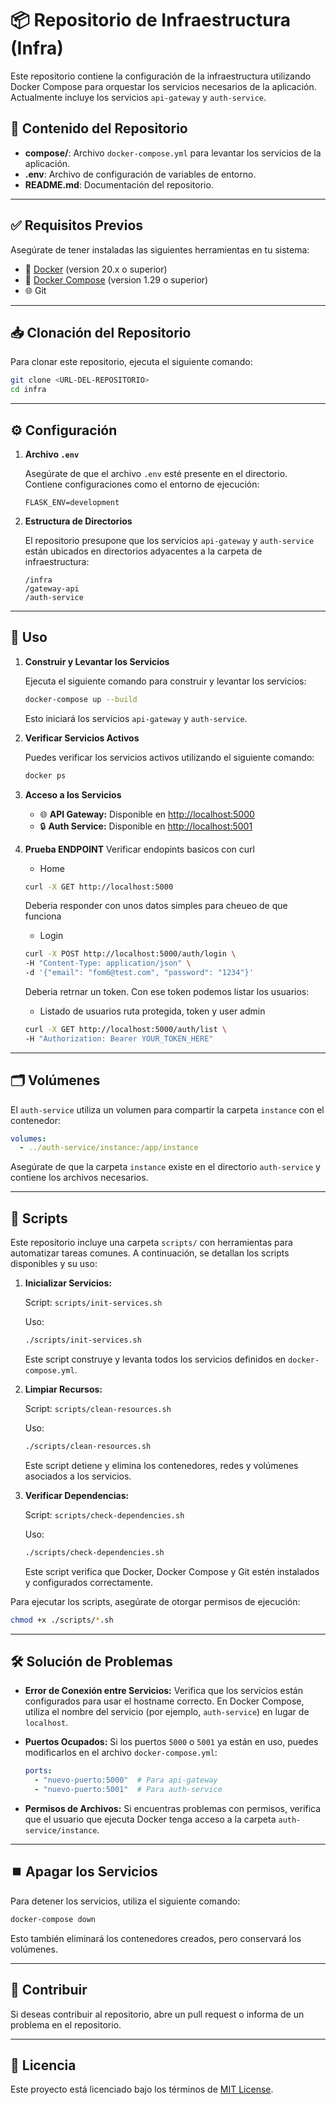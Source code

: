 # 📦 Repositorio de Infraestructura (Infra)

Este repositorio contiene la configuración de la infraestructura utilizando Docker Compose para orquestar los servicios necesarios de la aplicación. Actualmente incluye los servicios `api-gateway` y `auth-service`.

## 📁 Contenido del Repositorio

- **compose/**: Archivo `docker-compose.yml` para levantar los servicios de la aplicación.
- **.env**: Archivo de configuración de variables de entorno.
- **README.md**: Documentación del repositorio.

---

## ✅ Requisitos Previos

Asegúrate de tener instaladas las siguientes herramientas en tu sistema:

- 🐳 [Docker](https://www.docker.com/) (version 20.x o superior)
- 📜 [Docker Compose](https://docs.docker.com/compose/) (version 1.29 o superior)
- 🌐 Git

---

## 📥 Clonación del Repositorio

Para clonar este repositorio, ejecuta el siguiente comando:

```bash
git clone <URL-DEL-REPOSITORIO>
cd infra
```

---

## ⚙️ Configuración

1. **Archivo `.env`**

   Asegúrate de que el archivo `.env` esté presente en el directorio. Contiene configuraciones como el entorno de ejecución:

   ```
   FLASK_ENV=development
   ```

2. **Estructura de Directorios**

   El repositorio presupone que los servicios `api-gateway` y `auth-service` están ubicados en directorios adyacentes a la carpeta de infraestructura:

   ```
   /infra
   /gateway-api
   /auth-service
   ```

---

## 🚀 Uso

1. **Construir y Levantar los Servicios**

   Ejecuta el siguiente comando para construir y levantar los servicios:

   ```bash
   docker-compose up --build
   ```

   Esto iniciará los servicios `api-gateway` y `auth-service`.

2. **Verificar Servicios Activos**

   Puedes verificar los servicios activos utilizando el siguiente comando:

   ```bash
   docker ps
   ```

3. **Acceso a los Servicios**

   - 🌐 **API Gateway:** Disponible en [http://localhost:5000](http://localhost:5000)
   - 🔒 **Auth Service:** Disponible en [http://localhost:5001](http://localhost:5001)

4. **Prueba ENDPOINT**
   Verificar endopints basicos con curl
   - Home
   ```bash
   curl -X GET http://localhost:5000
   ```  
   Deberia responder con unos datos simples para cheueo de que funciona
   - Login
   ```bash
   curl -X POST http://localhost:5000/auth/login \
   -H "Content-Type: application/json" \
   -d '{"email": "fom6@test.com", "password": "1234"}'
   ```
   Deberia retrnar un token. Con ese token podemos listar los usuarios:
   - Listado de usuarios ruta protegida, token y user admin
   ```bash
   curl -X GET http://localhost:5000/auth/list \
   -H "Authorization: Bearer YOUR_TOKEN_HERE"
   ```   


---

## 🗂️ Volúmenes

El `auth-service` utiliza un volumen para compartir la carpeta `instance` con el contenedor:

```yaml
volumes:
  - ../auth-service/instance:/app/instance
```

Asegúrate de que la carpeta `instance` existe en el directorio `auth-service` y contiene los archivos necesarios.

---

## 📜 Scripts

Este repositorio incluye una carpeta `scripts/` con herramientas para automatizar tareas comunes. A continuación, se detallan los scripts disponibles y su uso:

1. **Inicializar Servicios:**

   Script: `scripts/init-services.sh`

   Uso:
   ```bash
   ./scripts/init-services.sh
   ```
   Este script construye y levanta todos los servicios definidos en `docker-compose.yml`.

2. **Limpiar Recursos:**

   Script: `scripts/clean-resources.sh`

   Uso:
   ```bash
   ./scripts/clean-resources.sh
   ```
   Este script detiene y elimina los contenedores, redes y volúmenes asociados a los servicios.

3. **Verificar Dependencias:**

   Script: `scripts/check-dependencies.sh`

   Uso:
   ```bash
   ./scripts/check-dependencies.sh
   ```
   Este script verifica que Docker, Docker Compose y Git estén instalados y configurados correctamente.

Para ejecutar los scripts, asegúrate de otorgar permisos de ejecución:

```bash
chmod +x ./scripts/*.sh
```

---

## 🛠️ Solución de Problemas

- **Error de Conexión entre Servicios:**
  Verifica que los servicios están configurados para usar el hostname correcto. En Docker Compose, utiliza el nombre del servicio (por ejemplo, `auth-service`) en lugar de `localhost`.

- **Puertos Ocupados:**
  Si los puertos `5000` o `5001` ya están en uso, puedes modificarlos en el archivo `docker-compose.yml`:

  ```yaml
  ports:
    - "nuevo-puerto:5000"  # Para api-gateway
    - "nuevo-puerto:5001"  # Para auth-service
  ```

- **Permisos de Archivos:**
  Si encuentras problemas con permisos, verifica que el usuario que ejecuta Docker tenga acceso a la carpeta `auth-service/instance`.

---

## ⏹️ Apagar los Servicios

Para detener los servicios, utiliza el siguiente comando:

```bash
docker-compose down
```

Esto también eliminará los contenedores creados, pero conservará los volúmenes.

---

## 🤝 Contribuir

Si deseas contribuir al repositorio, abre un pull request o informa de un problema en el repositorio.

---

## 📜 Licencia

Este proyecto está licenciado bajo los términos de [MIT License](LICENSE).

